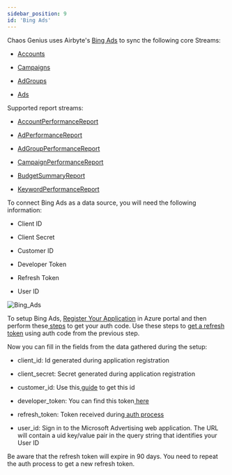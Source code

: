 ```yaml
---
sidebar_position: 9
id: 'Bing Ads'
---
```


Chaos Genius uses Airbyte's [Bing Ads](https://docs.airbyte.io/integrations/sources/bing-ads) to sync the following core Streams:

-   [Accounts](https://docs.microsoft.com/en-us/advertising/customer-management-service/searchaccounts?view=bingads-13)

-   [Campaigns](https://docs.microsoft.com/en-us/advertising/campaign-management-service/getcampaignsbyaccountid?view=bingads-13)

-   [AdGroups](https://docs.microsoft.com/en-us/advertising/campaign-management-service/getadgroupsbycampaignid?view=bingads-13)

-   [Ads](https://docs.microsoft.com/en-us/advertising/campaign-management-service/getadsbyadgroupid?view=bingads-13)

Supported report streams:

-   [AccountPerformanceReport](https://docs.microsoft.com/en-us/advertising/reporting-service/accountperformancereportrequest?view=bingads-13)

-   [AdPerformanceReport](https://docs.microsoft.com/en-us/advertising/reporting-service/adperformancereportrequest?view=bingads-13)

-   [AdGroupPerformanceReport](https://docs.microsoft.com/en-us/advertising/reporting-service/adgroupperformancereportrequest?view=bingads-13)

-   [CampaignPerformanceReport](https://docs.microsoft.com/en-us/advertising/reporting-service/campaignperformancereportrequest?view=bingads-13)

-   [BudgetSummaryReport](https://docs.microsoft.com/en-us/advertising/reporting-service/budgetsummaryreportrequest?view=bingads-13)

-   [KeywordPerformanceReport](https://docs.microsoft.com/en-us/advertising/reporting-service/keywordperformancereportrequest?view=bingads-13)

To connect Bing Ads as a data source, you will need the following information:

-   Client ID

-   Client Secret

-   Customer ID

-   Developer Token

-   Refresh Token

-   User ID

![Bing_Ads](/img/connecting-to-data-sources/bingads.png)

To setup Bing Ads, [Register Your Application](https://docs.microsoft.com/en-us/advertising/guides/authentication-oauth-register?view=bingads-13) in Azure portal and then perform these[  steps](https://docs.microsoft.com/en-us/advertising/guides/authentication-oauth-consent?view=bingads-13l) to get your auth code. Use these steps to [get a refresh token](https://docs.microsoft.com/en-us/advertising/guides/authentication-oauth-get-tokens?view=bingads-13) using auth code from the previous step.

Now you can fill in the fields from the data gathered during the setup:

-   client_id: Id generated during application registration

-   client_secret: Secret generated during application registration

-   customer_id: Use this[  guide](https://docs.microsoft.com/en-us/advertising/guides/get-started?view=bingads-13#get-ids) to get this id

-   developer_token: You can find this token[  here](https://docs.microsoft.com/en-us/advertising/guides/get-started?view=bingads-13#get-developer-token)

-   refresh_token: Token received during[  auth process](https://docs.microsoft.com/en-us/advertising/guides/authentication-oauth?view=bingads-13)

-   user_id: Sign in to the Microsoft Advertising web application. The URL will contain a uid key/value pair in the query string that identifies your User ID

Be aware that the refresh token will expire in 90 days. You need to repeat the auth process to get a new refresh token.
